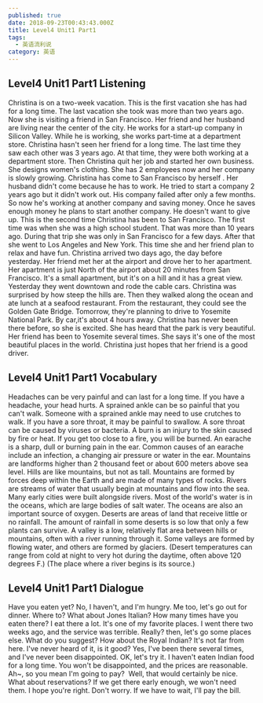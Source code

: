 ```yaml
---
published: true
date: 2018-09-23T00:43:43.000Z
title: Level4 Unit1 Part1
tags:
  - 英语流利说
category: 英语
---
```


## Level4 Unit1 Part1 Listening
Christina is on a two-week vacation.
This is the first vacation she has had for a long time.
The last vacation she took was more than two years ago.
Now she is visiting a friend in San Francisco.
Her friend and her husband are living near the center of the city.
He works for a start-up company in Silicon Valley.
While he is working, she works part-time at a department store.
Christina hasn't seen her friend for a long time.
The last time they saw each other was 3 years ago.
At that time, they were both working at a department store.
Then Christina quit her job and started her own business.
She designs women's clothing.
She has 2 employees now and her company is slowly growing.
Christina has come to San Francisco by herself .
Her husband didn't come because he has to work.
He tried to start a company 2 years ago but it didn't work out.
His company failed after only a few months.
So now he's working at another company and saving money.
Once he saves enough money he plans to start another company.
He doesn't want to give up.
This is the second time Christina has been to San Francisco.
The first time was when she was a high school student.
That was more than 10 years ago.
During that trip she was only in San Francisco for a few days.
After that she went to Los Angeles and New York.
This time she and her friend plan to relax and have fun.
Christina arrived two days ago, the day before yesterday.
Her friend met her at the airport and drove her to her apartment.
Her apartment is just North of the airport about 20 minutes from San Francisco.
It's a small apartment, but it's on a hill and it has a great view.
Yesterday they went downtown and rode the cable cars.
Christina was surprised by how steep the hills are.
Then they walked along the ocean and ate lunch at a seafood restaurant.
From the restaurant, they could see the Golden Gate Bridge.
Tomorrow, they're planning to drive to Yosemite National Park.
By car,it's about 4 hours away.
Christina has never been there before, so she is excited.
She has heard that the park is very beautiful.
Her friend has been to Yosemite several times.
She says it's one of the most beautiful places in the world.
Christina just hopes that her friend is a good driver.

## Level4 Unit1 Part1 Vocabulary
Headaches can be very painful and can last for a long time.
If you have a headache, your head hurts.
A sprained ankle can be so painful that you can't walk.
Someone with a sprained ankle may need to use crutches to walk.
If you have a sore throat, it may be painful to swallow.
A sore throat can be caused by viruses or bacteria.
A burn is an injury to the skin caused by fire or heat.
If you get too close to a fire, you will be burned.
An earache is a sharp, dull or burning pain in the ear.
Common causes of an earache include an infection, a changing air pressure or water in the ear.
Mountains are landforms higher than 2 thousand feet or about 600 meters above sea level.
Hills are like mountains, but not as tall.
Mountains are formed by forces deep within the Earth and are made of many types of rocks.
Rivers are streams of water that usually begin at mountains and flow into the sea.
Many early cities were built alongside rivers.
Most of the world's water is in the oceans, which are large bodies of salt water.
The oceans are also an important source of oxygen.
Deserts are areas of land that receive little or no rainfall.
The amount of rainfall in some deserts is so low that only a few plants can survive.
A valley is a low, relatively flat area between hills or mountains, often with a river running through it.
Some valleys are formed by flowing water, and others are formed by glaciers.
(Desert temperatures can range from cold at night to very hot during the daytime, often above 120 degrees F.)
(The place where a river begins is its source.)

## Level4 Unit1 Part1 Dialogue
Have you eaten yet?
No, I haven't, and I'm hungry.
Me too, let's go out for dinner.
Where to?
What about Jones Italian?
How many times have you eaten there?
I eat there a lot.
It's one of my favorite places.
I went there two weeks ago, and the service was terrible.
Really? then, let's go some places else.
What do you suggest?
How about the Royal Indian?
It's not far from here.
I've never heard of it, is it good?
Yes, I've been there several times, and I've never been disappointed.
OK, let's try it.
I haven't eaten Indian food for a long time.
You won't be disappointed, and the prices are reasonable.
Ah~, so you mean I'm going to pay? 
Well, that would certainly be nice.
What about reservations?
If we get there early enough, we won't need them.
I hope you're right.
Don't worry.
If we have to wait, I'll pay the bill.
